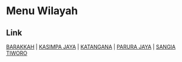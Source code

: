 # Menu Wilayah

## Link

[BARAKKAH](https://github.com/gigit-pemilu/pemilu-2024-74-sulawesi-tenggara/tree/main/pileg-dpr/hitung-suara/sub/74-sulawesi-tenggara/sub/13-muna-barat/sub/05-tiworo-selatan/sub/2005-barakkah)
 | 
[KASIMPA JAYA](https://github.com/gigit-pemilu/pemilu-2024-74-sulawesi-tenggara/tree/main/pileg-dpr/hitung-suara/sub/74-sulawesi-tenggara/sub/13-muna-barat/sub/05-tiworo-selatan/sub/2003-kasimpa-jaya)
 | 
[KATANGANA](https://github.com/gigit-pemilu/pemilu-2024-74-sulawesi-tenggara/tree/main/pileg-dpr/hitung-suara/sub/74-sulawesi-tenggara/sub/13-muna-barat/sub/05-tiworo-selatan/sub/2002-katangana)
 | 
[PARURA JAYA](https://github.com/gigit-pemilu/pemilu-2024-74-sulawesi-tenggara/tree/main/pileg-dpr/hitung-suara/sub/74-sulawesi-tenggara/sub/13-muna-barat/sub/05-tiworo-selatan/sub/2001-parura-jaya)
 | 
[SANGIA TIWORO](https://github.com/gigit-pemilu/pemilu-2024-74-sulawesi-tenggara/tree/main/pileg-dpr/hitung-suara/sub/74-sulawesi-tenggara/sub/13-muna-barat/sub/05-tiworo-selatan/sub/2004-sangia-tiworo)

